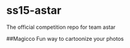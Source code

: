 # ss15-astar
The official competition repo for team astar

##Magicco
Fun way to cartoonize your photos
